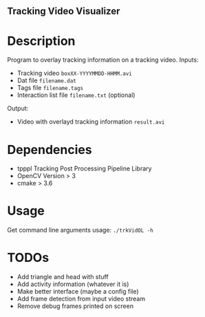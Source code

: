 ## Tracking Video Visualizer

# Description
Program to overlay tracking information on a tracking video.
Inputs:
* Tracking video `boxXX-YYYYMMDD-HHMM.avi`
* Dat file `filename.dat`
* Tags file `filename.tags`
* Interaction list file `filename.txt` (optional)

Output:
* Video with overlayd tracking information `result.avi`

# Dependencies
* tpppl Tracking Post Processing Pipeline Library
* OpenCV Version > 3
* cmake > 3.6

# Usage
Get command line arguments usage: `./trkVidOL -h`

# TODOs
* Add triangle and head with stuff
* Add activity information (whatever it is)
* Make better interface (maybe a config file)
* Add frame detection from input video stream
* Remove debug frames printed on screen
